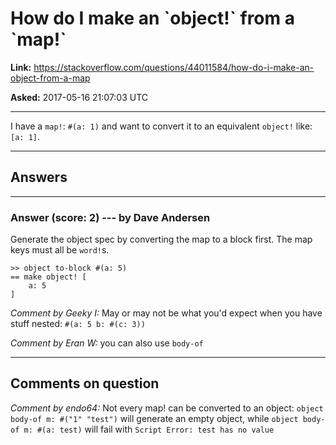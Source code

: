 # How do I make an \`object!\` from a \`map!\`

**Link:**
<https://stackoverflow.com/questions/44011584/how-do-i-make-an-object-from-a-map>

**Asked:** 2017-05-16 21:07:03 UTC

------------------------------------------------------------------------

I have a `map!`: `#(a: 1)` and want to convert it to an equivalent
`object!` like: `[a: 1]`.

------------------------------------------------------------------------

## Answers

------------------------------------------------------------------------

### Answer (score: 2) --- by Dave Andersen

Generate the object spec by converting the map to a block first. The map
keys must all be `word!`s.

    >> object to-block #(a: 5)
    == make object! [
        a: 5
    ]

*Comment by Geeky I:* May or may not be what you\'d expect when you have
stuff nested: `#(a: 5 b: #(c: 3))`

*Comment by Eran W:* you can also use `body-of`

------------------------------------------------------------------------

## Comments on question

*Comment by endo64:* Not every map! can be converted to an object:
`object body-of m: #("1" "test")` will generate an empty object, while
`object body-of m: #(a: test)` will fail with
`Script Error: test has no value`
